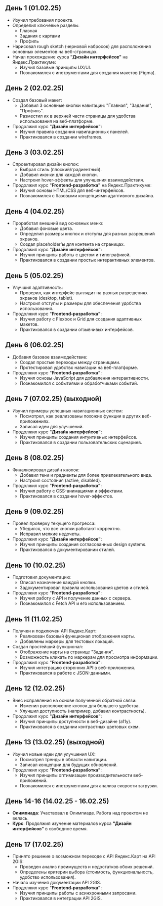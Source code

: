 ## День 1 (01.02.25)
- Изучил требования проекта.
- Определил ключевые разделы:
  - Главная
  - Задания с картами
  - Профиль
- Нарисовал rough sketch (черновой набросок) для расположения основных элементов на веб-страницах.
- Начал прохождение курса **"Дизайн интерфейсов"** на Яндекс.Практикуме:
  - Изучил базовые принципы UX/UI.
  - Познакомился с инструментами для создания макетов (Figma).

## День 2 (02.02.25)
- Создал базовый макет:
  - Добавил 3 основные кнопки навигации: "Главная", "Задания", "Профиль".
  - Разместил их в верхней части страницы для удобства использования на веб-платформе.
- Продолжил курс **"Дизайн интерфейсов"**:
  - Изучил правила создания навигационных панелей.
  - Практиковался в создании wireframes.

## День 3 (03.02.25)
- Спроектировал дизайн кнопок:
  - Выбрал стиль (плоский/градиентный).
  - Добавил иконки для каждой кнопки.
  - Настроил hover-эффекты для улучшения взаимодействия.
- Продолжил курс **"Frontend-разработка"** на Яндекс.Практикуме:
  - Изучил основы HTML/CSS для веб-интерфейсов.
  - Познакомился с базовыми концепциями адаптивного дизайна.

## День 4 (04.02.25)
- Проработал внешний вид основных меню:
  - Добавил фоновые цвета.
  - Определил размеры кнопок и отступы для разных разрешений экранов.
  - Создал placeholder'ы для контента на страницах.
- Продолжил курс **"Дизайн интерфейсов"**:
  - Изучил принципы работы с цветом и типографикой.
  - Практиковался в создании простых интерактивных элементов.

## День 5 (05.02.25)
- Улучшил адаптивность:
  - Проверил, как интерфейс выглядит на разных разрешениях экранов (desktop, tablet).
  - Настроил отступы и размеры для обеспечения удобства использования.
- Продолжил курс **"Frontend-разработка"**:
  - Изучил работу с Flexbox и Grid для создания адаптивных макетов.
  - Практиковался в создании отзывчивых интерфейсов.

## День 6 (06.02.25)
- Добавил базовое взаимодействие:
  - Создал простые переходы между страницами.
  - Протестировал удобство навигации на веб-платформе.
- Продолжил курс **"Frontend-разработка"**:
  - Изучил основы JavaScript для добавления интерактивности.
  - Познакомился с событиями и обработчиками событий.

## День 7 (07.02.25) (выходной)
- Изучил примеры успешных навигационных систем:
  - Посмотрел, как реализованы похожие функции в других веб-приложениях.
  - Записал идеи для улучшений.
- Продолжил курс **"Дизайн интерфейсов"**:
  - Изучил принципы создания интуитивных интерфейсов.
  - Практиковался в создании пользовательских сценариев.

## День 8 (08.02.25)
- Финализировал дизайн кнопок:
  - Добавил тени и градиенты для более привлекательного вида.
  - Настроил состояния (active, disabled).
- Продолжил курс **"Frontend-разработка"**:
  - Изучил работу с CSS-анимациями и эффектами.
  - Практиковался в создании hover-эффектов.

## День 9 (09.02.25)
- Провел проверку текущего прогресса:
  - Убедился, что все кнопки работают корректно.
  - Исправил мелкие недочеты.
- Продолжил курс **"Дизайн интерфейсов"**:
  - Изучил принципы создания согласованных design systems.
  - Практиковался в документировании стилей.

## День 10 (10.02.25)
- Подготовил документацию:
  - Описал назначение каждой кнопки.
  - Задокументировал правила использования цветов и стилей.
- Продолжил курс **"Frontend-разработка"**:
  - Изучил работу с API и получение данных с сервера.
  - Познакомился с Fetch API и его использованием.

## День 11 (11.02.25)
- Получен и подключен API Яндекс.Карт:
  - Реализован базовый функционал отображения карты.
  - Добавлены маркеры для тестовых локаций.
- Создан простейший функционал:
  - Отображение карты на странице "Задания".
  - Возможность кликать по маркерам для просмотра информации.
- Продолжил курс **"Frontend-разработка"**:
  - Изучил интеграцию сторонних API в веб-приложения.
  - Практиковался в работе с JSON-данными.

## День 12 (12.02.25)
- Внес исправления на основе полученной обратной связи:
  - Изменил расположение кнопок для большего удобства.
  - Улучшил доступность (например, добавил контрастность).
- Продолжил курс **"Дизайн интерфейсов"**:
  - Изучил принципы доступности в веб-дизайне (a11y).
  - Практиковался в создании контрастных цветовых схем.

## День 13 (13.02.25) (выходной)
- Изучил новые идеи для улучшения UX:
  - Посмотрел тренды в области навигации.
  - Записал концепции для будущих обновлений.
- Продолжил курс **"Frontend-разработка"**:
  - Изучил принципы оптимизации производительности веб-приложений.
  - Познакомился с инструментами для анализа скорости загрузки.

## День 14-16 (14.02.25 - 16.02.25)
- **Олимпиада**: Участвовал в Олимпиаде. Работа над проектом не велась.
- **Курс**: Продолжил изучение материалов курса **"Дизайн интерфейсов"** в свободное время.

## День 17 (17.02.25)
- Принято решение о возможном переходе с API Яндекс.Карт на API 2GIS:
  - Проведен анализ преимуществ и недостатков обоих решений.
  - Определены критерии выбора (стоимость, функциональность, удобство использования).
- Начало изучения документации API 2GIS.
- Продолжил курс **"Frontend-разработка"**:
  - Изучил принципы работы с асинхронными запросами.
  - Практиковался в интеграции API 2GIS.

